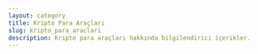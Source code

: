 ```yaml
---
layout: category
title: Kripto Para Araçları
slug: kripto_para_araclari
description: Kripto para araçları hakkında bilgilendirici içerikler.
---
```

